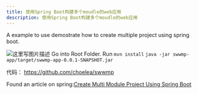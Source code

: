 ```yaml
---
title: 使用Spring Boot构建多个moudle的web应用
description: 使用Spring Boot构建多个moudle的web应用
---
```


A example to use demostrate how to create multiple project using spring boot.

![这里写图片描述](http://img.blog.csdn.net/20170324152418618?watermark/2/text/aHR0cDovL2Jsb2cuY3Nkbi5uZXQvY2hvZWxlYQ==/font/5a6L5L2T/fontsize/400/fill/I0JBQkFCMA==/dissolve/70/gravity/SouthEast)
Go into Root Folder.
Run `mvn install`
`java -jar swwmp-app/target/swwmp-app-0.0.1-SNAPSHOT.jar`

代码： https://github.com/choelea/swwmp


Found an article on spring:[Create Multi Module Project Using Spring Boot](https://spring.io/guides/gs/multi-module/)



